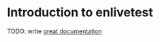 # Introduction to enlivetest

TODO: write [great documentation](http://jacobian.org/writing/what-to-write/)
